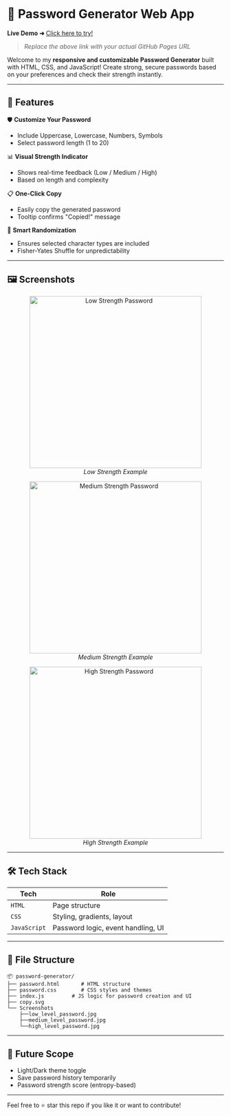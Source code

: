 # 🔐 Password Generator Web App

**Live Demo ➜** [Click here to try!]( https://shindenikhil8.github.io/Password_Generator.github.io/)  
> _Replace the above link with your actual GitHub Pages URL_

Welcome to my **responsive and customizable Password Generator** built with HTML, CSS, and JavaScript! Create strong, secure passwords based on your preferences and check their strength instantly.

---

## 🧩 Features

🛡️ **Customize Your Password**
- Include Uppercase, Lowercase, Numbers, Symbols
- Select password length (1 to 20)

📊 **Visual Strength Indicator**
- Shows real-time feedback (Low / Medium / High)
- Based on length and complexity

📋 **One-Click Copy**
- Easily copy the generated password
- Tooltip confirms "Copied!" message

🔁 **Smart Randomization**
- Ensures selected character types are included
- Fisher-Yates Shuffle for unpredictability

---

## 🖼️ Screenshots

<p align="center">
  <img src="Screenshots/low_level_password.jpg" alt="Low Strength Password" width="400"/>
  <br><em>Low Strength Example</em>
</p>

<p align="center">
  <img src="Screenshots/medium_level_password.jpg" alt="Medium Strength Password" width="400"/>
  <br><em>Medium Strength Example</em>
</p>

<p align="center">
  <img src="Screenshots/high_level_password.jpg" alt="High Strength Password" width="400"/>
  <br><em>High Strength Example</em>
</p>

---

## 🛠️ Tech Stack

| Tech        | Role                                |
|-------------|-------------------------------------|
| `HTML`      | Page structure                      |
| `CSS`       | Styling, gradients, layout          |
| `JavaScript`| Password logic, event handling, UI  |

---

## 📁 File Structure

```
📦 password-generator/
├── password.html       # HTML structure
├── password.css        # CSS styles and themes
├── index.js         # JS logic for password creation and UI
├── copy.svg
└── Screenshots
    ├──low_level_password.jpg
    ├──medium_level_password.jpg
    └──high_level_password.jpg
```

---

## 🚀 Future Scope

- Light/Dark theme toggle  
- Save password history temporarily  
- Password strength score (entropy-based)

---

Feel free to ⭐ star this repo if you like it or want to contribute!
